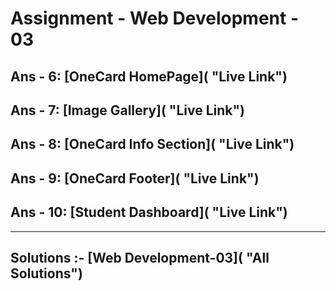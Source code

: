 # Assignment - Web Development - 03

## Ans - 6: [OneCard HomePage]( "Live Link")
## Ans - 7: [Image Gallery]( "Live Link")
## Ans - 8: [OneCard Info Section]( "Live Link")
## Ans - 9: [OneCard Footer]( "Live Link")
## Ans - 10: [Student Dashboard]( "Live Link")

<hr>

## Solutions :- [Web Development-03]( "All Solutions")